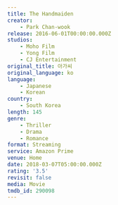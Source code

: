 ```yaml
---
title: The Handmaiden
creator:
    - Park Chan-wook
release: 2016-06-01T00:00:00.000Z
studios:
    - Moho Film
    - Yong Film
    - CJ Entertainment
original_title: 아가씨
original_language: ko
language:
    - Japanese
    - Korean
country:
    - South Korea
length: 145
genre:
    - Thriller
    - Drama
    - Romance
format: Streaming
service: Amazon Prime
venue: Home
date: 2018-03-07T05:00:00.000Z
rating: '3.5'
revisit: false
media: Movie
tmdb_id: 290098
---
```



